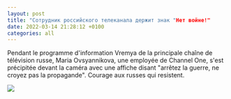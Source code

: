```yaml
---
layout: post
title: "Сотрудник российского телеканала держит знак "Нет войне!"
date: 2022-03-14 21:28:12 +0100
categories: all
---
```


<!--translate-->
Pendant le programme d'information Vremya de la principale chaîne de télévision russe, Maria Ovsyannikova, une employée de Channel One, s'est précipitée devant la caméra avec une affiche disant "arrêtez la guerre, ne croyez pas la propagande".
Courage aux russes qui resistent.
<!--endtranslate-->

<img src="{{ site.baseurl }}/assets/images/8.jpeg">
